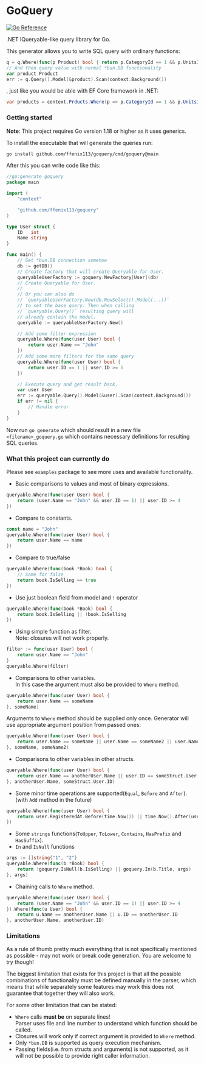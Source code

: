 # GoQuery
[![Go Reference](https://pkg.go.dev/badge/github.com/ffenix113/goquery.svg)](https://pkg.go.dev/github.com/ffenix113/goquery)

.NET IQueryable-like query library for Go.

This generator allows you to write SQL query with ordinary functions:
```go
q = q.Where(func(p Product) bool { return p.CategoryId == 1 && p.UnitsInStock < 10 })
// And then query value with normal *bun.DB functionality
var product Product
err := q.Query().Model(&product).Scan(context.Background())
```
, just like you would be able with EF Core framework in .NET:
```cs
var products = context.Prducts.Where(p => p.CategoryId == 1 && p.UnitsInStock < 10);
```

### Getting started
**Note**: This project requires Go version 1.18 or higher as it uses generics.

To install the executable that will generate the queries run:
```bash
go install github.com/ffenix113/goquery/cmd/goquery@main
```

After this you can write code like this:
```go
//go:generate goquery
package main

import (
	"context"

	"github.com/ffenix113/goquery"
)

type User struct {
	ID   int
	Name string
}

func main() {
	// Get *bun.DB connection somehow
	db := getDB()
	// Create factory that will create Queryable for User.
	queryableUserFactory := goquery.NewFactory[User](db)
	// Create Queryable for User.
	//
	// Or you can also do 
	// `queryableUserFactory.New(db.NewSelect().Model(...))`
	// to set the base query. Then when calling 
	// `queryable.Query()` resulting query will 
	// already contain the model.
	queryable := queryableUserFactory.New()

	// Add some filter expression
	queryable.Where(func(user User) bool {
		return user.Name == "John"
	})
	// Add some more filters for the same query
	queryable.Where(func(user User) bool {
		return user.ID == 1 || user.ID >= 5
	})

	// Execute query and get result back.
	var user User
	err := queryable.Query().Model(&user).Scan(context.Background())
	if err != nil {
        // Handle error
    }
}
```

Now run `go generate` which should result in a new file `<filename>_goquery.go`
which contains necessary definitions for resulting SQL queries.

### What this project can currently do
Please see `examples` package to see more uses and available functionality.

* Basic comparisons to values and most of binary expressions.
```go
queryable.Where(func(user User) bool {
    return (user.Name == "John" && user.ID == 1) || user.ID >= 4
})
```
* Compare to constants.
```go
const name = "John"
queryable.Where(func(user User) bool {
    return user.Name == name
})
```
* Compare to true/false
```go
queryable.Where(func(book *Book) bool {
    // Same for false
    return book.IsSelling == true
})
```
* Use just boolean field from model and `!` operator
```go
queryable.Where(func(book *Book) bool {
    return book.IsSelling || !book.IsSelling
})
```
* Using simple function as filter.  
Note: closures will not work properly.
```go
filter := func(user User) bool {
    return user.Name == "John"
}
queryable.Where(filter)
```
* Comparisons to other variables.  
In this case the argument must also be provided to `Where` method.
```go
queryable.Where(func(user User) bool {
    return user.Name == someName
}, someName)
```
Arguments to `Where` method should be supplied only once.
Generator will use appropriate argument position from passed ones:
```go
queryable.Where(func(user User) bool {
    return user.Name == someName || user.Name == someName2 || user.Name == someName
}, someName, someName2)
```
* Comparisons to other variables in other structs.
```go
queryable.Where(func(user User) bool {
    return user.Name == anotherUser.Name || user.ID == someStruct.User.ID
}, anotherUser.Name, someStruct.User.ID)
```
* Some minor time operations are supported(`Equal`, `Before` and `After`).
  (with `Add` method in the future)
```go
queryable.Where(func(user User) bool {
    return user.RegisteredAt.Before(time.Now()) || time.Now().After(user.NextUpdate)
})
```
* Some `strings` functions(`ToUpper`, `ToLower`, `Contains`, `HasPrefix` and `HasSuffix`).
* `In` and `IsNull` functions 
```go
args := []string{"1", "2"}
queryable.Where(func(b *Book) bool {
    return !goquery.IsNull(b.IsSelling) || goquery.In(b.Title, args)
}, args)
```
* Chaining calls to `Where` method.
```go
queryable.Where(func(user User) bool {
    return (user.Name == "John" && user.ID == 1) || user.ID >= 4
}).Where(func(u User) bool {
    return u.Name == anotherUser.Name || u.ID == anotherUser.ID
}, anotherUser.Name, anotherUser.ID)
```

### Limitations

As a rule of thumb pretty much everything that is not specifically 
mentioned as possible - may not work or break code generation. 
You are welcome to try though!

The biggest limitation that exists for this project is that 
all the possible combinations of functionality must be 
defined manually in the parser, which means that while separately 
some features may work this does not guarantee that together they will also work.

For some other limitation that can be stated:
* `Where` calls **must be** on separate lines!  
Parser uses file and line number to understand which function should be called.
* Closures will work only if correct argument is provided to `Where` method.
* Only `*bun.DB` is supported as query execution mechanism.
* Passing fields(i.e. from structs and arguments) is not supported, 
as it will not be possible to provide right caller information.
